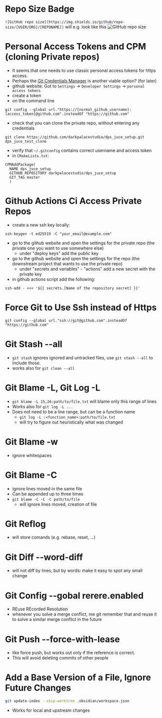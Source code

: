 # Repo Size Badge

```![GitHub repo size](https://img.shields.io/github/repo-size/[USER/ORG]/[REPONAME])```
will e.g. look like this
![GitHub repo size](https://img.shields.io/github/repo-size/darkpalacestudio/filter_lib)

# Personal Access Tokens and CPM (cloning Private repos)

- It seems that one needs to use classic personal access tokens for https access.
- Perhaps the [Git Credentials Manager](https://github.com/git-ecosystem/git-credential-manager/blob/main/README.md) is another viable option? (for later)
- github website: Got to `Settings` -> `Developer Settings` -> `personal access tokens`
- create a token
- on the command line

```
git config --global url."https://[normal_github_username]:[access_token]@github.com".insteadOf "https://github.com"
```

- check that you can clone the private repo, without entering any credentials

``` 
git clone https://github.com/darkpalacestudio/dps_juce_setup.git dps_juce_test_clone
```

- verify that `~/.gitconfig` contains correct username and access token
- in `CMakeLists.txt`:

```
CPMAddPackage(  
  NAME dps_juce_setup  
  GITHUB_REPOSITORY darkpalacestudio/dps_juce_setup  
  GIT_TAG master  
  )
```

# Github Actions Ci Access Private Repos

- create a new ssh key locally:

```
ssh-keygen -t ed25519 -C "your_email@example.com"
```

- go to the github website and open the settings for the private repo (the private one you want to use somewhere else)
	- under "deploy keys" add the public key
- go to the github website and open the settings for the repo (the downstream project that wants to use the private repo)
	- under "secrets and variables" - "actions" add a new secret with the private key
- in github actions script add the following:

```
ssh-add - <<< '${{ secrets.[Name of the repository secret] }}'
```

# Force Git to Use Ssh instead of Https

```
git config --global url."ssh://git@github.com".insteadOf "https://github.com"
```

# Git Stash --all

- `git stash` ignores ignored and untracked files, use `git stash --all` to include those.
- works also for `git clean --all`

# Git Blame -L, Git Log -L

- `git blame -L 15,26:path/to/file.txt` will blame only this range of lines
- Works also for `git log -L ...`
- Does not need to be a line range, but can be a function name
	- `git log -L :<function_name>:path/to/file.txt`
	- will try to figure out heuristically what was changed

# Git Blame -w

- ignore whitespaces

# Git Blame -C

- ignore lines moved in the same file
- Can be appended up to three times
- `git blame -C -C -C path/to/file`
	- will ignore lines moved, creation of file

# Git Reflog

- will store comands (e.g. rebase, reset, ...)

# Git Diff --word-diff

- will not diff by lines, but by words: make it easy to spot any small change

# Git Config --gobal rerere.enabled

- REuse REcorded Resolution
- whenever you solve a merge conflict, me git remember that and reuse it to solve a similar merge conflict in the future

# Git Push --force-with-lease

- like force push, but works out only if the reference is correct.
- This will avoid deleting commits of other people

# Add a Base Version of a File, Ignore Future Changes

```bash
git update-index --skip-worktree .obsidian/workspace.json
```

- Works for local and upstream changes

